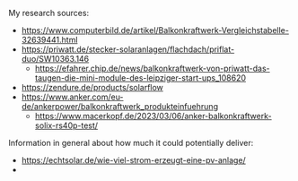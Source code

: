 My research sources:
- https://www.computerbild.de/artikel/Balkonkraftwerk-Vergleichstabelle-32639441.html
- https://priwatt.de/stecker-solaranlagen/flachdach/priflat-duo/SW10363.146
	- https://efahrer.chip.de/news/balkonkraftwerk-von-priwatt-das-taugen-die-mini-module-des-leipziger-start-ups_108620
- https://zendure.de/products/solarflow
- https://www.anker.com/eu-de/ankerpower/balkonkraftwerk_produkteinfuehrung
	- https://www.macerkopf.de/2023/03/06/anker-balkonkraftwerk-solix-rs40p-test/

Information in general about how much it could potentially deliver:

- https://echtsolar.de/wie-viel-strom-erzeugt-eine-pv-anlage/
- 